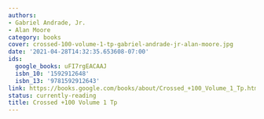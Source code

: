 ```yaml
---
authors:
- Gabriel Andrade, Jr.
- Alan Moore
category: books
cover: crossed-100-volume-1-tp-gabriel-andrade-jr-alan-moore.jpg
date: '2021-04-28T14:32:35.653608-07:00'
ids:
  google_books: uFI7rgEACAAJ
  isbn_10: '1592912648'
  isbn_13: '9781592912643'
link: https://books.google.com/books/about/Crossed_+100_Volume_1_Tp.html?hl=&id=uFI7rgEACAAJ
status: currently-reading
title: Crossed +100 Volume 1 Tp
---
```

